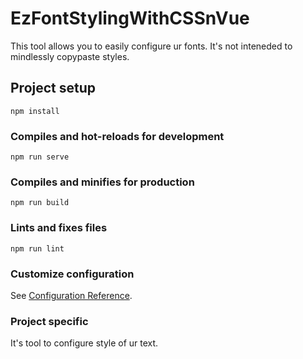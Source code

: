# EzFontStylingWithCSSnVue 

This tool allows you to easily configure ur fonts. It's not inteneded to mindlessly copypaste styles.

## Project setup

```
npm install
```

### Compiles and hot-reloads for development

```
npm run serve
```

### Compiles and minifies for production

```
npm run build
```

### Lints and fixes files

```
npm run lint
```

### Customize configuration

See [Configuration Reference](https://cli.vuejs.org/config/).

### Project specific

It's tool to configure style of ur text.